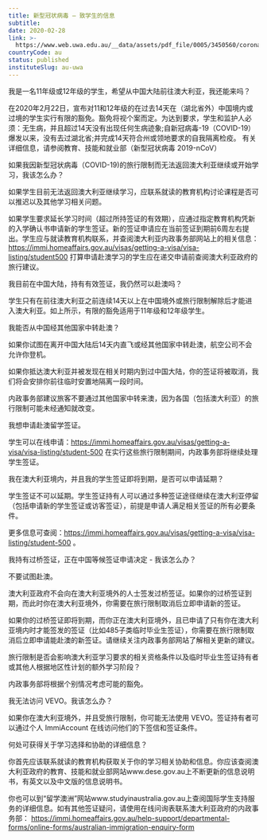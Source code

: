 ```yaml
---
title: 新型冠状病毒 – 致学生的信息
subtitle: 
date: 2020-02-28
link: >-
  https://www.web.uwa.edu.au/__data/assets/pdf_file/0005/3450560/coronavirus-students-ch-01022020.pdf
countryCode: au
status: published
instituteSlug: au-uwa
---
```

我是一名11年级或12年级的学生，希望从中国大陆前往澳大利亚，我还能来吗？

在2020年2月22日，宣布对11和12年级的在过去14天在（湖北省外）中国境内或过境的学生实行有限的豁免。豁免将视个案而定。为达到要求，学生和监护人必须：无生病，并且超过14天没有出现任何生病迹象;自新冠病毒-19（COVID-19）爆发以来，没有去过湖北省;并完成14天符合州或领地要求的自我隔离检疫。
有关详细信息，请参阅教育、技能和就业部（新型冠状病毒 2019-nCoV）

如果我因新型冠状病毒（COVID-19)的旅行限制而无法返回澳大利亚继续或开始学习，我该怎么办？

如果学生目前无法返回澳大利亚继续学习，应联系就读的教育机构讨论课程是否可以推迟以及其他学习相关问题。

如果学生要求延长学习时间（超过所持签证的有效期），应通过指定教育机构凭新的入学确认书申请新的学生签证。新的签证申请应在当前签证到期前6周左右提出。学生应与就读教育机构联系，并查阅澳大利亚内政事务部网站上的相关信息：https://immi.homeaffairs.gov.au/visas/getting-a-visa/visa-listing/student500 
打算申请赴澳学习的学生应在递交申请前查阅澳大利亚政府的旅行建议。

我目前在中国大陆，持有有效签证，我仍然可以赴澳吗？

学生只有在前往澳大利亚之前连续14天以上在中国境外或旅行限制解除后才能进入澳大利亚。如上所示，有限的豁免适用于11年级和12年级学生。

我能否从中国经其他国家中转赴澳？

如果你试图在离开中国大陆后14天内直飞或经其他国家中转赴澳，航空公司不会允许你登机。

如果你抵达澳大利亚并被发现在相关时期内到过中国大陆，你的签证将被取消，我们将会安排你前往临时安置地隔离一段时间。

内政事务部建议旅客不要通过其他国家中转来澳，因为各国（包括澳大利亚）的旅行限制可能未经通知就改变。

我想申请赴澳留学签证。

学生可以在线申请：https://immi.homeaffairs.gov.au/visas/getting-a-visa/visa-listing/student-500 
在实行这些旅行限制期间，内政事务部将继续处理学生签证。

我在澳大利亚境内，并且我的学生签证即将到期，是否可以申请延期？

学生签证不可以延期。学生签证持有人可以通过多种签证途径继续在澳大利亚停留（包括申请新的学生签证或访客签证），前提是申请人满足相关签证的所有必要条件。

更多信息可查阅：https://immi.homeaffairs.gov.au/visas/getting-a-visa/visa-listing/student-500 。

我持有过桥签证，正在中国等候签证申请决定 - 我该怎么办？

不要试图赴澳。

澳大利亚政府不会向在澳大利亚境外的人士签发过桥签证。如果你的过桥签证到期，而此时你在澳大利亚境外，你需要在旅行限制取消后立即申请新的签证。

如果你的过桥签证即将到期，而你正在澳大利亚境外，且已申请了只有你在澳大利亚境内时才能签发的签证（比如485子类临时毕业生签证），你需要在旅行限制取消后立即申请能赴澳的新签证。请继续关注内政事务部网站了解相关更新的建议。

旅行限制是否会影响澳大利亚学习要求的相关资格条件以及临时毕业生签证持有者或其他人根据地区性计划的额外学习阶段？

内政事务部将根据个别情况考虑可能的豁免。

我无法访问 VEVO。我该怎么办？

如果你在澳大利亚境外，并且受旅行限制，你可能无法使用 VEVO。签证持有者可以通过个人 ImmiAccount 在线访问他们的下签信和签证条件。

何处可获得关于学习选择和协助的详细信息？

你首先应该联系就读的教育机构获取关于你的学习相关协助和信息。你应该查阅澳大利亚政府的教育、技能和就业部网站www.dese.gov.au上不断更新的信息说明书，有英文以及中文版的信息说明书。

你也可以到“留学澳洲”网站www.studyinaustralia.gov.au上查阅国际学生支持服务的详细信息。如有其他签证疑问，请使用在线问询表联系澳大利亚政府的内政事务部： https://immi.homeaffairs.gov.au/help-support/departmental-forms/online-forms/australian-immigration-enquiry-form 